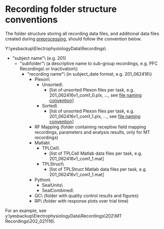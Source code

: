 # Recording folder structure conventions

The folder structure storing all recording data files, and additional data files created during [preprocessing](https://github.com/davidsamu/seal/blob/master/doc/SOPs/Preprocessing%20SOPs.md), should follow the convention below.

Y:\yesbackup\ElectrophysiologyData\Recordings\
  - "subject name"\    (e.g. 201\)
    - "subfolder"\ (a descriptive name to sub-group recordings, e.g. PFC Recordings\ or Inactivation\\)
      - "recording name"\    (in subject_date format, e.g. 201_062416\\)
        - Plexon\
          - Unsorted\
            - [list of unsorted Plexon files per task, e.g. 201_062416v1_com1_0.plx, ..., see [file naming convention](https://github.com/davidsamu/seal/blob/master/doc/SOPs/Data%20file%20naming%20conventions.md)]
          - Sorted\
            - [list of unsorted Plexon files per task, e.g. 201_062416v1_com1_1.plx, ..., see [file naming convention](https://github.com/davidsamu/seal/blob/master/doc/SOPs/Data%20file%20naming%20conventions.md)]
        - RF Mapping  (folder containing receptive field mapping recordings, parameters and analysis results, only for MT recordings)
        - Matlab\
          - TPLCell\
            - [list of TPLCell Matlab data files per task, e.g. 201_062416v1_com1_1.mat]
          - TPLStruct\
            - [list of TPLStruct Matlab data files per task, e.g. 201_062416v1_com1_1.mat]
        - Python\
          - SealUnits\
          - SealCombined\
        - QC\    (folder with quality control results and figures)
        - RP\    (folder with response plots over trial time)

For an example, see y:\yesbackup\ElectrophysiologyData\Recordings\202\MT Recordings\202_021116\
